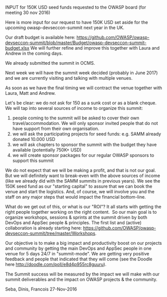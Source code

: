 INPUT for 150K USD seed funds requested to the OWASP board (for meeting 30 nov 2016)

Here is more input for our request to have 150K USD set aside for the upcoming owasp-devseccon-summit next year in the UK.

Our draft budget is available here:
https://github.com/OWASP/owasp-devseccon-summit/blob/master/Budget/owasp-devseccon-summit-budget.xlsx
We will further refine and improve this together with Laura and Andrew in the coming days.

We already submitted the summit in OCMS.

Next week we will have the summit week decided (probably in June 2017) and we are currently visiting and talking with multiple venues. 

As soon as we have the final timing we will contract the venue together with Laura, Matt and Andrew.

Let's be clear: we do not ask for 150 as a sunk cost or as a blank cheque.
We will tap into several sources of income to organize this summit:
1) people coming to the summit will be asked to cover their own travel/accommodation. We will only sponsor invited people that do not have support from their own organisation.
2) we will ask the participating projects for seed funds: e.g. SAMM already donated 10.000 USD 
3) we will ask chapters to sponsor the summit with the budget they have available (potentially 750K+ USD)
4) we will create sponsor packages for our regular OWASP sponsors to support this summit

We do not expect that we will be making a profit, and that is not our goal. 
But we will definitely want to break-even with the above sources of income (like we already did with the SAMM summits in previous years).
We see the 150K seed fund as our "starting capital" to assure that we can book the venue and start the logistics.
And, of course, we will involve you and the staff on any major steps that would impact the financial bottom-line.

What do we get out of this, or what is our "ROI"?
It all starts with getting the right people together working on the right content. 
So our main goal is to organize workshops, sessions & sprints at the summit driven by both DevOps and AppSec people & principles.
The first list and (active) collaboration is already starting here:
https://github.com/OWASP/owasp-devseccon-summit/tree/master/Workshops.

Our objective is to make a big impact and productivity boost on our projects and community by getting the main DevOps and AppSec people in one venue for 5 days 24/7 in "summit-mode". We are getting very positive feedback and people that indicated that they will come (see the Doodle here http://doodle.com/poll/e8d4p955rc8guuru).

The Summit success will be measured by the impact we will make with our summit deliverables and the impact on OWASP projects & the community.

Seba, Dinis, Francois
27-Nov-2016
